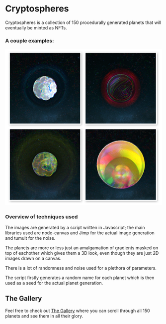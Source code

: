 # Cryptospheres

Cryptospheres is a collection of 150 procedurally generated planets that will eventually be minted as NFTs.

### A couple examples: 

![examples](./example2.png)


### Overview of techniques used
The images are generated by a script written in Javascript; the main libraries used are node-canvas and Jimp for the actual image generation and tumult for the noise.

The planets are more or less just an amalgamation of gradients masked on top of eachother which gives them a 3D look, even though they are just 2D images drawn on a canvas.

There is a lot of randomness and noise used for a plethora of parameters.

The script firstly generates a random name for each planet which is then used as a seed for the actual planet generation.

## The Gallery
Feel free to check out [The Gallery](./gallery/readme.md) where you can scroll through all 150 planets and see them in all their glory.

